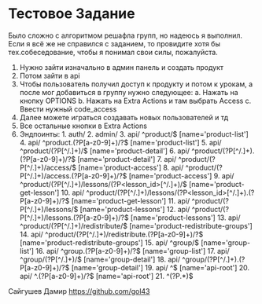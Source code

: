 # Тестовое Задание
Было сложно с алгоритмом решафла групп, но надеюсь я выполнил. Если я всё же не справился с заданием, то провидите хотя бы тех.собеседование, чтобы я понимал свои силы, пожалуйста.
1. Нужно зайти изначально в админ панель и создать продукт
2. Потом зайти в api
3. Чтобы пользователь получил доступ к продукту и потом к урокам, а после мог добавиться в группу нужно следующее:
    a. Нажать на кнопку OPTIONS
    b. Нажать на Extra Actions и там выбрать Access
    c. Ввести нужный code_access
4. Далее можете играться создавать новых пользователей и тд
5. Все остальные кнопки в Extra Actions
6. Эндпоинты:
        1. auth/
        2. admin/
        3. api/ ^product/$ [name='product-list']
        4. api/ ^product\.(?P<format>[a-z0-9]+)/?$ [name='product-list']
        5. api/ ^product/(?P<pk>[^/.]+)/$ [name='product-detail']
        6. api/ ^product/(?P<pk>[^/.]+)\.(?P<format>[a-z0-9]+)/?$ [name='product-detail']
        7. api/ ^product/(?P<pk>[^/.]+)/access/$ [name='product-access']
        8. api/ ^product/(?P<pk>[^/.]+)/access\.(?P<format>[a-z0-9]+)/?$ [name='product-access']
        9. api/ ^product/(?P<pk>[^/.]+)/lessons/(?P<lesson_id>[^/.]+)/$ [name='product-get-lesson']
        10. api/ ^product/(?P<pk>[^/.]+)/lessons/(?P<lesson_id>[^/.]+)\.(?P<format>[a-z0-9]+)/?$ [name='product-get-lesson']
        11. api/ ^product/(?P<pk>[^/.]+)/lessons/$ [name='product-lessons']
        12. api/ ^product/(?P<pk>[^/.]+)/lessons\.(?P<format>[a-z0-9]+)/?$ [name='product-lessons']
        13. api/ ^product/(?P<pk>[^/.]+)/redistribute/$ [name='product-redistribute-groups']
        14. api/ ^product/(?P<pk>[^/.]+)/redistribute\.(?P<format>[a-z0-9]+)/?$ [name='product-redistribute-groups']
        15. api/ ^group/$ [name='group-list']
        16. api/ ^group\.(?P<format>[a-z0-9]+)/?$ [name='group-list']
        17. api/ ^group/(?P<pk>[^/.]+)/$ [name='group-detail']
        18. api/ ^group/(?P<pk>[^/.]+)\.(?P<format>[a-z0-9]+)/?$ [name='group-detail']
        19. api/ ^$ [name='api-root']
        20. api/ ^\.(?P<format>[a-z0-9]+)/?$ [name='api-root']
        21. ^(?P<path>.*)$

Сайгушев Дамир 
https://github.com/gol43

